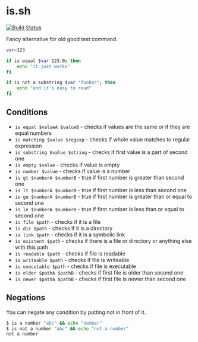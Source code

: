 # is.sh
[![Build Status](https://travis-ci.org/qzb/is.sh.svg)](https://travis-ci.org/qzb/is.sh)

Fancy alternative for old good test command.

```sh
var=123

if is equal $var 123.0; then
    echo "it just works"
fi

if is not a substring $var "foobar"; then
    echo "and it's easy to read"
fi
```

## Conditions

* ``is equal $valueA $valueB`` - checks if values are the same or if they are equal numbers
* ``is matching $value $regexp`` - checks if whole value matches to regular expression
* ``is substring $value $string`` - checks if first value is a part of second one
* ``is empty $value`` - checks if value is empty
* ``is number $value`` - checks if value is a number
* ``is gt $numberA $numberB`` - true if first number is greater than second one
* ``is lt $numberA $numberB`` - true if first number is less than second one
* ``is ge $numberA $numberB`` - true if first number is greater than or equal to second one
* ``is le $numberA $numberB`` - true if first number is less than or equal to second one
* ``is file $path`` - checks if it is a file
* ``is dir $path`` - checks if it is a directory
* ``is link $path`` - checks if it is a symbolic link
* ``is existent $path`` - checks if there is a file or directory or anything else with this path
* ``is readable $path`` - checks if file is readable
* ``is writeable $path`` - checks if file is writeable
* ``is executable $path`` - checks if file is executable
* ``is older $pathA $pathB`` - checks if first file is older than second one
* ``is newer $pathA $pathB`` - checks if first file is newer than second one

## Negations

You can negate any condition by putting not in front of it.

```sh
$ is a number "abc" && echo "number"
$ is not a number "abc" && echo "not a number"
not a number
```
